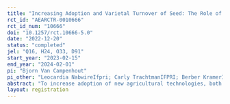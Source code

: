 ```yaml
---
title: "Increasing Adoption and Varietal Turnover of Seed: The Role of Consumer and Producer Side Interventions"
rct_id: "AEARCTR-0010666"
rct_id_num: "10666"
doi: "10.1257/rct.10666-5.0"
date: "2022-12-20"
status: "completed"
jel: "Q16, H24, O33, D91"
start_year: "2023-02-15"
end_year: "2024-02-01"
pi: "Bjorn Van Campenhout"
pi_other: "Leocardia NabwireIfpri; Carly TrachtmanIFPRI; Berber KramerIFPRI; Gahaw Tadesse AbateIFPRI; Liesbeth ColenUniversity of Göttingen"
abstract: "To increase adoption of new agricultural technologies, both push (supply side) and pull (demand side) factors are important. As a push factor to increase adoption of a particular technology such as an improved seed variety, some level of initial subsidy is often offered. For instance, companies may offer free trial packs of new improved seed varieties; governments may offer subsidies to increase varietal turnover. However, it is also often argued that if something was subsidized (or even free), it may not be used for the intended purpose. In this paper, we first test the effectiveness of free trial packs by testing if farmers that receive a sample of a new improved seed variety are more likely to adopt it in the future than a control group of farmers who did not get a free sample. Furthermore we test whether farmers learn differently from seed that was obtained for free than if they had to pay a (small) price for it. This questions is investigated using BDM auction—essentially a two stage pricing design—such that we can disentangle the selection effect, whereby farmers that are prepared to pay a price are likely to be more motivated to learn from it for subsequent adoption decisions, and the sunk cost effect, where a product that has a price attached to it is valued more. In addition to the supply side intervention, we also test the relative effectiveness of a demand sided intervention for adoption of new or improved varieties—an area often overlooked in existing research. In particular, we cross-randomize an intervention where households are demonstrated how to prepare the new seed variety and get the ability to taste it."
layout: registration
---
```


